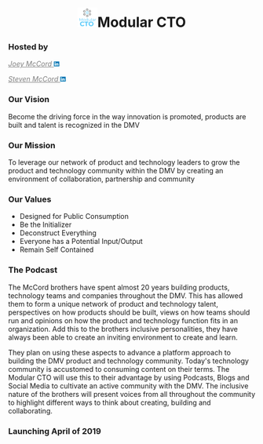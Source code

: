 <h1 align="center"><img align="bottom" src="./public/logo.png" alt="Modular CTO" width="40"/>Modular CTO</H1>

### Hosted by

  
 
<a href="https://www.linkedin.com/in/joeymccord/" style="color:grey">*Joey McCord*  <img src="./public/linkedin.png" width="13"></a>

<a href="https://www.linkedin.com/in/stevenamccord/" style="color:grey">*Steven McCord*  <img src="./public/linkedin.png" width="13"></a>

### Our Vision
Become the driving force in the way innovation is promoted, products are built and talent is recognized in the DMV

### Our Mission
To leverage our network of product and technology leaders to grow the product and technology community within the DMV by creating an environment of collaboration, partnership and community

### Our Values
- Designed for Public Consumption
- Be the Initializer
- Deconstruct Everything
- Everyone has a Potential Input/Output
- Remain Self Contained

### The Podcast
The McCord brothers have spent almost 20 years building products, technology teams and companies throughout the DMV.  This has allowed them to form a unique network of product and technology talent, perspectives on how products should be built, views on how teams should run and opinions on how the product and technology function fits in an organization.  Add this to the brothers inclusive personalities, they have always been able to create an inviting environment to create and learn.



They plan on using these aspects to advance a platform approach to building the DMV product and technology community.  Today's technology community is accustomed to consuming content on their terms.  The Modular CTO will use this to their advantage by using Podcasts, Blogs and Social Media to cultivate an active community with the DMV.  The inclusive nature of the brothers will present voices from all throughout the community to highlight different ways to think about creating, building and collaborating.

### **Launching April of 2019**